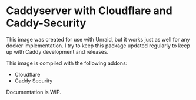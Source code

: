 # Caddyserver with Cloudflare and Caddy-Security

This image was created for use with Unraid, but it works just as well for any docker implementation.
I try to keep this package updated regularly to keep up with Caddy development and releases.

This image is compiled with the following addons:
* Cloudflare
* Caddy Security

Documentation is WIP.
